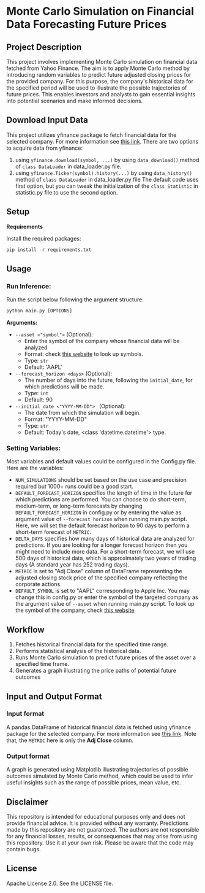 # Monte Carlo Simulation on Financial Data Forecasting Future Prices
## Project Description

This project involves implementing Monte Carlo simulation on financial data fetched from Yahoo Finance. The aim is to apply Monte Carlo method by introducing random variables to predict future adjusted closing prices for the provided company. For this purpose, the company's historical data for the specified period will be used to illustrate the possible trajectories of future prices. This enables investors and analysts to gain essential insights into potential scenarios and make informed decisions.

## Download Input Data

This project utilizes yfinance package to fetch financial data for the selected company. For more information see [this link](https://pypi.org/project/yfinance/).
There are two options to acquire data from yfinance:
1. using ```yfinance.download(symbol, ...)``` by using ```data_download()``` method of ```class DataLoader``` in data_loader.py file.
2. using ```yfinance.Ticker(symbol).history(...)``` by using ```data_history()``` method of ```class DataLoader``` in data_loader.py file
The default code uses first option, but you can tweak the initialization of the ```class Statistic``` in statistic.py file to use the second option.

## Setup

**Requirements**

Install the required packages:

```python
pip install -r requirements.txt
```

## Usage

### **Run Inference:**

Run the script below following the argument structure:

```python
python main.py [OPTIONS]
```
**Arguments:**
- ```--asset <"symbol">``` (Optional):
    - Enter the symbol of the company whose financial data will be analyzed
    - Format: check [this website](https://finance.yahoo.com/lookup/) to look up symbols.
    - Type: ```str```
    - Default: 'AAPL'
- ```--forecast_horizon <days>``` (Optional):
    - The number of days into the future, following the ```initial_date```, for which predictions will be made.
    - Type: ```int```
    - Default: 90
- ```--initial_date <"YYYY-MM-DD"> ``` (Optional):
    - The date from which the simulation will begin.
    - Format: "YYYY-MM-DD"
    - Type: ```str```
    - Default: Today's date, <class 'datetime.datetime'> type.

### **Setting Variables:**

Most variables and default values could be configured in the Config.py file. Here are the variables:
- ```NUM_SIMULATIONS``` should be set based on the use case and precision required but 1000+ runs could be a good start. 
- ```DEFAULT_FORECAST_HORIZON``` specifies the length of time in the future for which predictions are performed. You can choose to do short-term, medium-term, or long-term forecasts by changing ```DEFAULT_FORECAST_HORIZON``` in config.py or by entering the value as argument value of ```--forecast_horizon``` when running main.py script. Here, we will set the default forecast horizon to 90 days to perform a short-term forecast of ```METRIC```.
- ```DELTA_DAYS``` specifies how many days of historical data are analyzed for predictions. If you are looking for a longer forecast horizon then you might need to include more data. For a short-term forecast, we will use 500 days of historical data, which is approximately two years of trading days (A standard year has 252 trading days).
- ```METRIC``` is set to "Adj Close" column of DataFrame representing the adjusted closing stock price of the specified company reflecting the corporate actions.
- ```DEFAULT_SYMBOL``` is set to "AAPL" corresponding to Apple Inc. You may change this in config.py or enter the symbol of the targeted company as the argument value of ```--asset``` when running main.py script. To look up the symbol of the company, check [this website](https://finance.yahoo.com/lookup/)


## Workflow

1. Fetches historical financial data for the specified time range.
2. Performs statistical analysis of the historical data.
3. Runs Monte Carlo simulation to predict future prices of the asset over a specified time frame.
4. Generates a graph illustrating the price paths of potential future outcomes  

## Input and Output Format

### Input format

A pandas.DataFrame of historical financial data is fetched using yfinance package for the selected company. For more information see [this link](https://pypi.org/project/yfinance/).
Note that, the ```METRIC``` here is only the **Adj Close** column.

### Output format

A graph is generated using Matplotlib illustrating trajectories of possible outcomes simulated by Monte Carlo method, which could be used to infer useful insights such as the range of possible prices, mean value, etc.

## Disclaimer

This repository is intended for educational purposes only and does not provide financial advice. It is provided without any warranty. Predictions made by this repository are not guaranteed. The authors are not responsible for any financial losses, results, or consequences that may arise from using this repository. Use it at your own risk. Please be aware that the code may contain bugs.

## License

Apache License 2.0. See the LICENSE file.